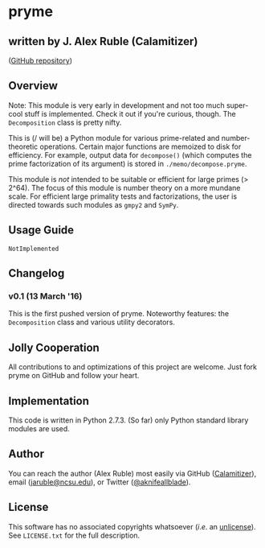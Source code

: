 # pryme

## written by J. Alex Ruble (Calamitizer)

([GitHub repository](https://github.com/Calamitizer/pryme))

## Overview

Note: This module is very early in development and not too much super-cool stuff is implemented. Check it out if you're curious, though. The `Decomposition` class is pretty nifty.

This is (/ will be) a Python module for various prime-related and number-theoretic operations. Certain major functions are memoized to disk for efficiency. For example, output data for `decompose()` (which computes the prime factorization of its argument) is stored in `./memo/decompose.pryme`.

This module is *not* intended to be suitable or efficient for large primes (> 2^64). The focus of this module is number theory on a more mundane scale. For efficient large primality tests and factorizations, the user is directed towards such modules as `gmpy2` and `SymPy`.

## Usage Guide

`NotImplemented`

## Changelog

### v0.1 (13 March '16)

This is the first pushed version of pryme. Noteworthy features: the `Decomposition` class and various utility decorators.

## Jolly Cooperation

All contributions to and optimizations of this project are welcome. Just fork pryme on GitHub and follow your heart.

## Implementation

This code is written in Python 2.7.3. (So far) only Python standard library modules are used.

## Author

You can reach the author (Alex Ruble) most easily via GitHub ([Calamitizer](https://github.com/calamitizer)), email ([jaruble@ncsu.edu](mailto:jaruble@ncsu.edu)), or Twitter ([@aknifeallblade](https://twitter.com/aknifeallblade)).

## License

This software has no associated copyrights whatsoever (*i*.*e*. an [unlicense](http://unlicense.org/)). See `LICENSE.txt` for the full description.
